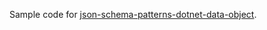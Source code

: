Sample code for [json-schema-patterns-dotnet-data-object](https://endjin.com/blog/2024/05/json-schema-patterns-dotnet-data-object).

